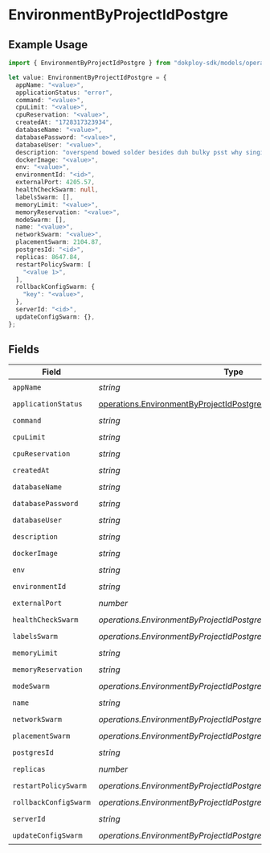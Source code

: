 # EnvironmentByProjectIdPostgre

## Example Usage

```typescript
import { EnvironmentByProjectIdPostgre } from "dokploy-sdk/models/operations";

let value: EnvironmentByProjectIdPostgre = {
  appName: "<value>",
  applicationStatus: "error",
  command: "<value>",
  cpuLimit: "<value>",
  cpuReservation: "<value>",
  createdAt: "1728317323934",
  databaseName: "<value>",
  databasePassword: "<value>",
  databaseUser: "<value>",
  description: "overspend bowed solder besides duh bulky psst why singing how",
  dockerImage: "<value>",
  env: "<value>",
  environmentId: "<id>",
  externalPort: 4205.57,
  healthCheckSwarm: null,
  labelsSwarm: [],
  memoryLimit: "<value>",
  memoryReservation: "<value>",
  modeSwarm: [],
  name: "<value>",
  networkSwarm: "<value>",
  placementSwarm: 2104.87,
  postgresId: "<id>",
  replicas: 8647.84,
  restartPolicySwarm: [
    "<value 1>",
  ],
  rollbackConfigSwarm: {
    "key": "<value>",
  },
  serverId: "<id>",
  updateConfigSwarm: {},
};
```

## Fields

| Field                                                                                                                                  | Type                                                                                                                                   | Required                                                                                                                               | Description                                                                                                                            |
| -------------------------------------------------------------------------------------------------------------------------------------- | -------------------------------------------------------------------------------------------------------------------------------------- | -------------------------------------------------------------------------------------------------------------------------------------- | -------------------------------------------------------------------------------------------------------------------------------------- |
| `appName`                                                                                                                              | *string*                                                                                                                               | :heavy_check_mark:                                                                                                                     | N/A                                                                                                                                    |
| `applicationStatus`                                                                                                                    | [operations.EnvironmentByProjectIdPostgreApplicationStatus](../../models/operations/environmentbyprojectidpostgreapplicationstatus.md) | :heavy_check_mark:                                                                                                                     | N/A                                                                                                                                    |
| `command`                                                                                                                              | *string*                                                                                                                               | :heavy_check_mark:                                                                                                                     | N/A                                                                                                                                    |
| `cpuLimit`                                                                                                                             | *string*                                                                                                                               | :heavy_check_mark:                                                                                                                     | N/A                                                                                                                                    |
| `cpuReservation`                                                                                                                       | *string*                                                                                                                               | :heavy_check_mark:                                                                                                                     | N/A                                                                                                                                    |
| `createdAt`                                                                                                                            | *string*                                                                                                                               | :heavy_check_mark:                                                                                                                     | N/A                                                                                                                                    |
| `databaseName`                                                                                                                         | *string*                                                                                                                               | :heavy_check_mark:                                                                                                                     | N/A                                                                                                                                    |
| `databasePassword`                                                                                                                     | *string*                                                                                                                               | :heavy_check_mark:                                                                                                                     | N/A                                                                                                                                    |
| `databaseUser`                                                                                                                         | *string*                                                                                                                               | :heavy_check_mark:                                                                                                                     | N/A                                                                                                                                    |
| `description`                                                                                                                          | *string*                                                                                                                               | :heavy_check_mark:                                                                                                                     | N/A                                                                                                                                    |
| `dockerImage`                                                                                                                          | *string*                                                                                                                               | :heavy_check_mark:                                                                                                                     | N/A                                                                                                                                    |
| `env`                                                                                                                                  | *string*                                                                                                                               | :heavy_check_mark:                                                                                                                     | N/A                                                                                                                                    |
| `environmentId`                                                                                                                        | *string*                                                                                                                               | :heavy_check_mark:                                                                                                                     | N/A                                                                                                                                    |
| `externalPort`                                                                                                                         | *number*                                                                                                                               | :heavy_check_mark:                                                                                                                     | N/A                                                                                                                                    |
| `healthCheckSwarm`                                                                                                                     | *operations.EnvironmentByProjectIdPostgreHealthCheckSwarmUnion*                                                                        | :heavy_check_mark:                                                                                                                     | N/A                                                                                                                                    |
| `labelsSwarm`                                                                                                                          | *operations.EnvironmentByProjectIdPostgreLabelsSwarmUnion*                                                                             | :heavy_check_mark:                                                                                                                     | N/A                                                                                                                                    |
| `memoryLimit`                                                                                                                          | *string*                                                                                                                               | :heavy_check_mark:                                                                                                                     | N/A                                                                                                                                    |
| `memoryReservation`                                                                                                                    | *string*                                                                                                                               | :heavy_check_mark:                                                                                                                     | N/A                                                                                                                                    |
| `modeSwarm`                                                                                                                            | *operations.EnvironmentByProjectIdPostgreModeSwarmUnion*                                                                               | :heavy_check_mark:                                                                                                                     | N/A                                                                                                                                    |
| `name`                                                                                                                                 | *string*                                                                                                                               | :heavy_check_mark:                                                                                                                     | N/A                                                                                                                                    |
| `networkSwarm`                                                                                                                         | *operations.EnvironmentByProjectIdPostgreNetworkSwarmUnion*                                                                            | :heavy_check_mark:                                                                                                                     | N/A                                                                                                                                    |
| `placementSwarm`                                                                                                                       | *operations.EnvironmentByProjectIdPostgrePlacementSwarmUnion*                                                                          | :heavy_check_mark:                                                                                                                     | N/A                                                                                                                                    |
| `postgresId`                                                                                                                           | *string*                                                                                                                               | :heavy_check_mark:                                                                                                                     | N/A                                                                                                                                    |
| `replicas`                                                                                                                             | *number*                                                                                                                               | :heavy_check_mark:                                                                                                                     | N/A                                                                                                                                    |
| `restartPolicySwarm`                                                                                                                   | *operations.EnvironmentByProjectIdPostgreRestartPolicySwarmUnion*                                                                      | :heavy_check_mark:                                                                                                                     | N/A                                                                                                                                    |
| `rollbackConfigSwarm`                                                                                                                  | *operations.EnvironmentByProjectIdPostgreRollbackConfigSwarmUnion*                                                                     | :heavy_check_mark:                                                                                                                     | N/A                                                                                                                                    |
| `serverId`                                                                                                                             | *string*                                                                                                                               | :heavy_check_mark:                                                                                                                     | N/A                                                                                                                                    |
| `updateConfigSwarm`                                                                                                                    | *operations.EnvironmentByProjectIdPostgreUpdateConfigSwarmUnion*                                                                       | :heavy_check_mark:                                                                                                                     | N/A                                                                                                                                    |